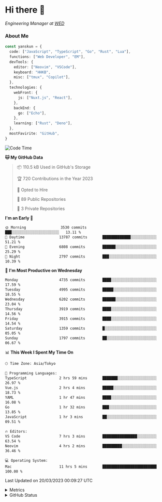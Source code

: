 # Hi there&nbsp;:wave:

<!-- ![Alt text](https://spotify-recently-played-readme.vercel.app/api?user=31kynbuubkiu3r4qh4hjuaglhfay) -->

_Engineering Manager at [WED](https://github.com/wedinc)_

### About Me

```ts
const yanskun = {
  code: ["JavaScript", "TypeScript", "Go", "Rust", "Lua"],
  functions: ["Web Developer", "EM"],
  devTools: {
    editor: ["Neovim", "VSCode"],
    keyboard: "HHKB",
    misc: ["tmux", "Copilot"],
  },
  technologies: {
    webFront: {
      js: ["Nuxt.js", "React"],
    },
    backEnd: {
      go: ["Echo"],
    },
    learning: ["Rust", "Deno"],
  },
  mostFavirite: "GitHub",
}
```

<!--START_SECTION:waka-->
![Code Time](http://img.shields.io/badge/Code%20Time-221%20hrs%2015%20mins-blue)

**🐱 My GitHub Data** 

> 📦 110.5 kB Used in GitHub's Storage 
 > 
> 🏆 720 Contributions in the Year 2023
 > 
> 💼 Opted to Hire
 > 
> 📜 89 Public Repositories 
 > 
> 🔑 3 Private Repositories 
 > 
**I'm an Early 🐤** 

```text
🌞 Morning                3530 commits        ███░░░░░░░░░░░░░░░░░░░░░░   13.11 % 
🌆 Daytime                13787 commits       █████████████░░░░░░░░░░░░   51.21 % 
🌃 Evening                6808 commits        ██████░░░░░░░░░░░░░░░░░░░   25.29 % 
🌙 Night                  2797 commits        ███░░░░░░░░░░░░░░░░░░░░░░   10.39 % 
```
📅 **I'm Most Productive on Wednesday** 

```text
Monday                   4735 commits        ████░░░░░░░░░░░░░░░░░░░░░   17.59 % 
Tuesday                  4995 commits        █████░░░░░░░░░░░░░░░░░░░░   18.55 % 
Wednesday                6202 commits        ██████░░░░░░░░░░░░░░░░░░░   23.04 % 
Thursday                 3919 commits        ████░░░░░░░░░░░░░░░░░░░░░   14.56 % 
Friday                   3915 commits        ████░░░░░░░░░░░░░░░░░░░░░   14.54 % 
Saturday                 1359 commits        █░░░░░░░░░░░░░░░░░░░░░░░░   05.05 % 
Sunday                   1797 commits        ██░░░░░░░░░░░░░░░░░░░░░░░   06.67 % 
```


📊 **This Week I Spent My Time On** 

```text
🕑︎ Time Zone: Asia/Tokyo

💬 Programming Languages: 
TypeScript               2 hrs 59 mins       ███████░░░░░░░░░░░░░░░░░░   26.97 % 
Vue.js                   2 hrs 4 mins        █████░░░░░░░░░░░░░░░░░░░░   18.73 % 
YAML                     1 hr 47 mins        ████░░░░░░░░░░░░░░░░░░░░░   16.08 % 
Go                       1 hr 32 mins        ███░░░░░░░░░░░░░░░░░░░░░░   13.85 % 
JavaScript               1 hr 3 mins         ██░░░░░░░░░░░░░░░░░░░░░░░   09.51 % 

🔥 Editors: 
VS Code                  7 hrs 3 mins        ████████████████░░░░░░░░░   63.54 % 
Neovim                   4 hrs 2 mins        █████████░░░░░░░░░░░░░░░░   36.46 % 

💻 Operating System: 
Mac                      11 hrs 5 mins       █████████████████████████   100.00 % 
```


 Last Updated on 20/03/2023 00:09:27 UTC
<!--END_SECTION:waka-->

<details>
  <summary>Metrics</summary>
  <img src="https://github.com/yanskun/yanskun/blob/main/github-metrics.svg" alt="Metrics">
</details>

<details>
  <summary>GitHub Status</summary>
  <picture>
    <source media="(prefers-color-scheme: dark)" srcset="https://raw.githubusercontent.com/yanskun/yanskun/master/profile-summary-card-output/nord_dark/0-profile-details.svg">
   <img src="https://raw.githubusercontent.com/yanskun/yanskun/master/profile-summary-card-output/default/0-profile-details.svg">
  </picture>
  <br>
  <picture>
    <source media="(prefers-color-scheme: dark)" srcset="https://raw.githubusercontent.com/yanskun/yanskun/master/profile-summary-card-output/nord_dark/1-repos-per-language.svg">
   <img src="https://raw.githubusercontent.com/yanskun/yanskun/master/profile-summary-card-output/default/1-repos-per-language.svg">
  </picture>
  <picture>
    <source media="(prefers-color-scheme: dark)" srcset="https://raw.githubusercontent.com/yanskun/yanskun/master/profile-summary-card-output/nord_dark/2-most-commit-language.svg">
   <img src="https://raw.githubusercontent.com/yanskun/yanskun/master/profile-summary-card-output/default/2-most-commit-language.svg">
  </picture>
  <br>
  <picture>
    <source media="(prefers-color-scheme: dark)" srcset="https://raw.githubusercontent.com/yanskun/yanskun/master/profile-summary-card-output/nord_dark/3-stats.svg">
   <img src="https://raw.githubusercontent.com/yanskun/yanskun/master/profile-summary-card-output/default/3-stats.svg">
  </picture>
  <picture>
    <source media="(prefers-color-scheme: dark)" srcset="https://raw.githubusercontent.com/yanskun/yanskun/master/profile-summary-card-output/nord_dark/4-productive-time.svg">
   <img src="https://raw.githubusercontent.com/yanskun/yanskun/master/profile-summary-card-output/default/4-productive-time.svg">
  </picture>
</details>
